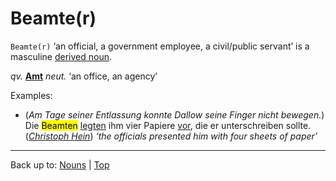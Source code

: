 # Beamte(r)

`Beamte(r)` ‘an official, a government employee, a civil/public servant’ is a masculine [derived noun](../../derivedNouns.md).

*qv.* **[Amt](../../a/am/Amt.md)** *neut.* ‘an office, an agency’

Examples:
- (*Am Tage seiner Entlassung konnte Dallow seine Finger nicht bewegen.*) Die <mark>Beamten</mark> [legten](../../../verbs/v/vo/vorlegen.md) ihm vier Papiere [vor](../../../verbs/v/vo/vorlegen.md), die er unterschreiben sollte. (*[Christoph Hein](../../../texts/ChristophHein/DerTangoSpieler.md)*) *‘the officials presented him with four sheets of paper’*



----

Back up to: [Nouns](../../index.md) | [Top](../../../index.md)

